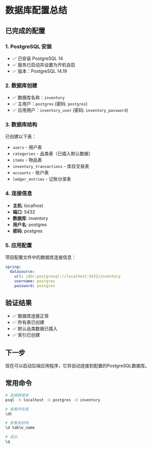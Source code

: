 # 数据库配置总结

## 已完成的配置

### 1. PostgreSQL 安装
- ✅ 已安装 PostgreSQL 14
- ✅ 服务已启动并设置为开机自启
- ✅ 版本：PostgreSQL 14.19

### 2. 数据库创建
- ✅ 数据库名称：`inventory`
- ✅ 主用户：`postgres` (密码: `postgres`)
- ✅ 应用用户：`inventory_user` (密码: `inventory_password`)

### 3. 数据库结构
已创建以下表：
- `users` - 用户表
- `categories` - 品类表（已插入默认数据）
- `items` - 物品表
- `inventory_transactions` - 库存交易表
- `accounts` - 账户表
- `ledger_entries` - 记账分录表

### 4. 连接信息
- **主机**: localhost
- **端口**: 5432
- **数据库**: inventory
- **用户名**: postgres
- **密码**: postgres

### 5. 应用配置
项目配置文件中的数据库连接信息：
```yaml
spring:
  datasource:
    url: jdbc:postgresql://localhost:5432/inventory
    username: postgres
    password: postgres
```

## 验证结果
- ✅ 数据库连接正常
- ✅ 所有表已创建
- ✅ 默认品类数据已插入
- ✅ 索引已创建

## 下一步
现在可以启动后端应用程序，它将自动连接到配置的PostgreSQL数据库。

## 常用命令
```bash
# 连接数据库
psql -h localhost -U postgres -d inventory

# 查看所有表
\dt

# 查看表结构
\d table_name

# 退出
\q
```
